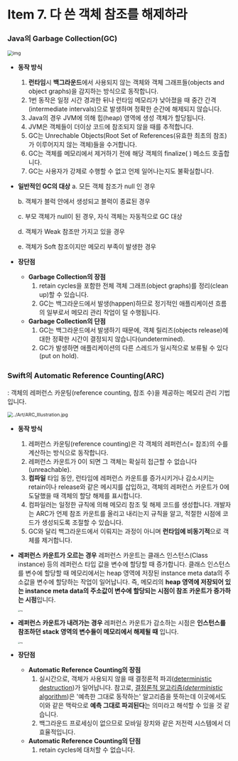 # Item 7. 다 쓴 객체 참조를 해제하라

### Java의 Garbage Collection(GC)

<img src="https://t1.daumcdn.net/cfile/tistory/275F4333578E05A021" alt="img" style="zoom:75%;" />



* **동작 방식**
  1. **런타임**시 **백그라운드**에서 사용되지 않는 객체와 객체 그래프들(objects and object graphs)을 감지하는 방식으로 동작합니다.
  2. 1번 동작은 일정 시간 경과한 뒤나 런타임 메모리가 낮아졌을 때 중간 간격(intermediate intervals)으로 발생하며 정확한 순간에 해제되지 않습니다.
  3. Java의 경우 JVM에 의해 힙(heap) 영역에 생성 객체가 할당됩니다.
  4. JVM은 객체들이 더이상 코드에 참조되지 않을 때를 추적합니다.
  5. GC는 Unrechable Objects(Root Set of References(유효한 최초의 참조)가 이루어지지 않는 객체)들을 수거합니다.
  6. GC는 객체를 메모리에서 제거하기 전에 해당 객체의 finalize( ) 메소드 호출합니다.
  7. GC는 사용자가 강제로 수행할 수 없고 언제 일어나는지도 불확실합니다.

* **일반적인 GC의 대상**
  a. 모든 객체 참조가 null 인 경우

  b. 객체가 블럭 안에서 생성되고 블럭이 종료된 경우

  c. 부모 객체가 null이 된 경우, 자식 객체는 자동적으로 GC 대상

  d. 객체가 Weak 참조만 가지고 있을 경우

  e. 객체가 Soft 참조이지만 메모리 부족이 발생한 경우

* **장단점**
  * **Garbage Collection의 장점**
    1. retain cycles을 포함한 전체 객체 그래프(object graphs)를 정리(clean up)할 수 있습니다.
    2. GC는 백그라운드에서 발생(happen)하므로 정기적인 애플리케이션 흐름의 일부로서 메모리 관리 작업이 덜 수행됩니다.
  * **Garbage Collection의 단점**
    1. GC는 백그라운드에서 발생하기 때문에, 객체 릴리즈(objects release)에 대한 정확한 시간이 결정되지 않습니다(undetermined).
    2. GC가 발생하면 애플리케이션의 다른 스레드가 일시적으로 보류될 수 있다(put on hold).

### Swift의 Automatic Reference Counting(ARC)

: 객체의 레퍼런스 카운팅(reference counting, 참조 수)을 제공하는 메모리 관리 기법입니다.

<img src="https://developer.apple.com/library/archive/releasenotes/ObjectiveC/RN-TransitioningToARC/Art/ARC_Illustration.jpg" alt="../Art/ARC_Illustration.jpg" style="zoom:75%;" />



* **동작 방식**

  1. 레퍼런스 카운팅(reference counting)은 각 객체의 레퍼런스(= 참조)의 수를 계산하는 방식으로 동작합니다.
  2. 레퍼런스 카운트가 0이 되면 그 객체는 확실히 접근할 수 없습니다(unreachable).
  3. **컴파일** 타임 동안, 런타임에 레퍼런스 카운트를 증가시키거나 감소시키는 retain이나 release와 같은 메시지를 삽입하고, 객체의 레퍼런스 카운트가 0에 도달했을 때 객체의 할당 해제를 표시합니다.
  4. 컴파일러는 일정한 규칙에 의해 메모리 참조 및 해제 코드를 생성합니다. 개발자는 ARC가 언제 참조 카운트를 올리고 내리는지 규칙을 알고, 적절한 시점에 코드가 생성되도록 조절할 수 있습니다.
  5. GC와 달리 백그라운드에서 이뤄지는 과정이 아니며 **런타임에 비동기적**으로 객체를 제거합니다. 

* **레퍼런스 카운트가 오르는 경우**
  레퍼런스 카운트는 클래스 인스턴스(Class instance) 등의 레퍼런스 타입 값을 변수에 할당할 때 증가합니다. 클래스 인스턴스를 변수에 할당할 때 메모리에서는 heap 영역에 저장된 instance meta data의 주소값을 변수에 할당하는 작업이 일어납니다. 즉, 메모리의 **heap 영역에 저장되어 있는 instance meta data의 주소값이 변수에 할당되는 시점이 참조 카운트가 증가하는 시점**입니다.

  <img src="https://images.velog.io/images/cskim/post/8572c476-6691-4f93-b72e-4f43cce35dac/image.png" alt="img" style="zoom: 25%;" />

* **레퍼런스 카운트가 내려가는 경우**
  레퍼런스 카운트가 감소하는 시점은 **인스턴스를 참조하던 stack 영역의 변수들이 메모리에서 해제될 때** 입니다.

  <img src="https://images.velog.io/images/cskim/post/cf077539-43c2-4c24-b22f-5c03ada0874c/image.png" alt="img" style="zoom:25%;" />

* **장단점**

  * **Automatic Reference Counting의 장점**
    1. 실시간으로, 객체가 사용되지 않을 때 결정론적 파괴([deterministic destruction](https://docs.elementscompiler.com/Concepts/ARCvsGC/))가 일어납니다.
       참고로, [결정론적 알고리즘(*deterministic* algorithm](https://ko.wikipedia.org/wiki/%EA%B2%B0%EC%A0%95%EB%A1%A0%EC%A0%81_%EC%95%8C%EA%B3%A0%EB%A6%AC%EC%A6%98))은 '예측한 그대로 동작하는' 알고리즘을 뜻하는데 이곳에서도 이와 같은 맥락으로 **예측 그대로 파괴된다**는 의미라고 해석할 수 있을 것 같습니다.
    2. 백그라운드 프로세싱이 없으므로 모바일 장치와 같은 저전력 시스템에서 더 효율적입니다.
  * **Automatic Reference Counting의 단점**
    1. retain cycles에 대처할 수 없습니다.

